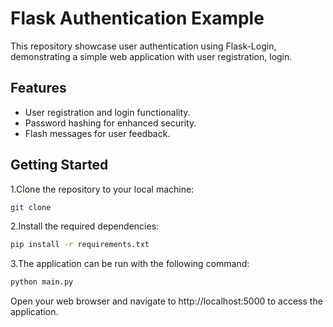# Flask Authentication Example

This repository showcase user authentication using Flask-Login, demonstrating
a simple web application with user registration, login.

## Features

- User registration and login functionality.
- Password hashing for enhanced security.
- Flash messages for user feedback.


## Getting Started

1.Clone the repository to your local machine:

```bash
git clone 
```

2.Install the required dependencies:

```bash
pip install -r requirements.txt
```

3.The application can be run with the following command:

```bash
python main.py
```

Open your web browser and navigate to http://localhost:5000 to access the application.